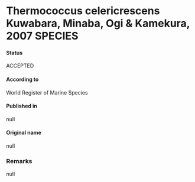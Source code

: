 Thermococcus celericrescens Kuwabara, Minaba, Ogi & Kamekura, 2007 SPECIES
=======

#### Status
ACCEPTED

#### According to
World Register of Marine Species

#### Published in
null

#### Original name
null

### Remarks
null